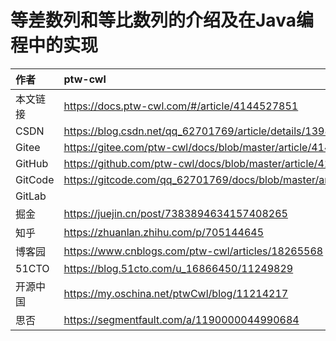# 等差数列和等比数列的介绍及在Java编程中的实现


|作者|ptw-cwl|
|:---|:---| 
|本文链接|https://docs.ptw-cwl.com/#/article/4144527851|
|CSDN|https://blog.csdn.net/qq_62701769/article/details/139880263|
|Gitee|https://gitee.com/ptw-cwl/docs/blob/master/article/4144527851.md|
|GitHub|https://github.com/ptw-cwl/docs/blob/master/article/4144527851.md|
|GitCode|https://gitcode.com/qq_62701769/docs/blob/master/article/4144527851.md|
|GitLab||
|掘金|https://juejin.cn/post/7383894634157408265|
|知乎|https://zhuanlan.zhihu.com/p/705144645|
|博客园|https://www.cnblogs.com/ptw-cwl/articles/18265568|
|51CTO|https://blog.51cto.com/u_16866450/11249829|
|开源中国|https://my.oschina.net/ptwCwl/blog/11214217|
|思否|https://segmentfault.com/a/1190000044990684|